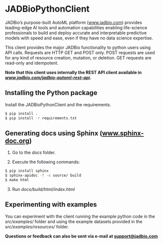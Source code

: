 # JADBioPythonClient

JADBio’s purpose-built AutoML platform (www.jadbio.com) provides leading-edge AI tools and automation capabilities enabling life-science professionals
to build and deploy accurate and interpretable predictive models with speed and ease, even if they have no data science expertise.

This client provides the major JADBio functionality to python users using API calls. Requests are HTTP GET and POST only.
POST requests are used for any kind of resource creation, mutation, or deletion. GET requests are read-only and idempotent.

**Note that this client uses internally the REST API client available in *www.jadbio.com/jadbio-automl-rest-api*.**

## Installing the Python package

Install the JADBioPythonClient and the requirements.

```bash
$ pip install .
$ pip install -r requirements.txt
```

## Generating docs using Sphinx (www.sphinx-doc.org)

1. Go to the *docs* folder.

2. Execute the following commands:

```bash
$ pip install sphinx
$ sphinx-apidoc -f -o source/ build
$ make html
```
3. Run *docs/build/html/index.html*

## Experimenting with examples

You can experiment with the client running the example python code in the *src/examples/* folder and using the example datasets provided in the 
*src/examples/resources/* folder.

**Questions or feedback can also be sent via e-mail at support@jadbio.com**
